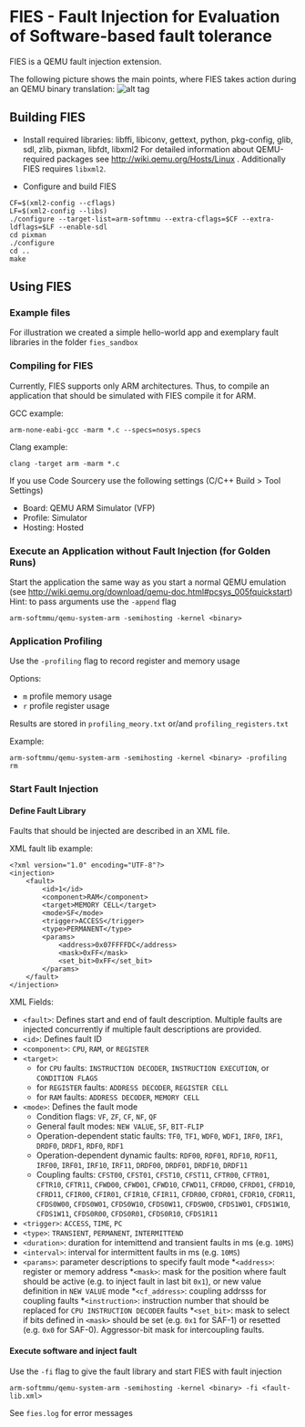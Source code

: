FIES - Fault Injection for Evaluation of Software-based fault tolerance
==========================================================================

FIES is a QEMU fault injection extension.
 
The following picture shows the main points, where FIES takes action during an QEMU binary translation:
![alt tag](https://github.com/ahoeller/fies/blob/master/fies_doc/fies_tcg.svg)


Building FIES
--------------

* Install required libraries: libffi, libiconv, gettext, python, pkg-config, glib, sdl, zlib, pixman, libfdt, libxml2
  For detailed information about QEMU-required packages see http://wiki.qemu.org/Hosts/Linux . Additionally FIES requires `libxml2`.

* Configure and build FIES
```splus
CF=$(xml2-config --cflags)
LF=$(xml2-config --libs)
./configure --target-list=arm-softmmu --extra-cflags=$CF --extra-ldflags=$LF --enable-sdl
cd pixman
./configure
cd ..
make
```

Using FIES
-----------

### Example files
For illustration we created a simple hello-world app and exemplary fault libraries in the folder `fies_sandbox`

### Compiling for FIES
Currently, FIES supports only ARM architectures. Thus, to compile an application that should be simulated with FIES compile it for ARM.

GCC example:
```splus
arm-none-eabi-gcc -marm *.c --specs=nosys.specs
```

Clang example:
```splus
clang -target arm -marm *.c 
```

If you use Code Sourcery use the following settings (C/C++ Build > Tool Settings)
* Board: QEMU ARM Simulator (VFP)
* Profile: Simulator
* Hosting: Hosted

### Execute an Application without Fault Injection (for Golden Runs)
Start the application the same way as you start a normal QEMU emulation (see http://wiki.qemu.org/download/qemu-doc.html#pcsys_005fquickstart)
Hint: to pass arguments use the `-append` flag

```splus
arm-softmmu/qemu-system-arm -semihosting -kernel <binary>
```

### Application Profiling
Use the `-profiling` flag to record register and memory usage

Options:
* `m` profile memory usage
* `r` profile register usage

Results are stored in `profiling_meory.txt` or/and `profiling_registers.txt`

Example:
```splus
arm-softmmu/qemu-system-arm -semihosting -kernel <binary> -profiling rm
```

### Start Fault Injection
#### Define Fault Library
Faults that should be injected are described in an XML file.

XML fault lib example:
```splus
<?xml version="1.0" encoding="UTF-8"?>
<injection>
	<fault>
		<id>1</id>
		<component>RAM</component>
		<target>MEMORY CELL</target>
		<mode>SF</mode>
		<trigger>ACCESS</trigger>
		<type>PERMANENT</type>
		<params> 
			<address>0x07FFFFDC</address>
			<mask>0xFF</mask>
			<set_bit>0xFF</set_bit>
		</params>
	</fault>
</injection>
```

XML Fields:
* `<fault>`: Defines start and end of fault description. Multiple faults are injected concurrently if multiple fault descriptions are provided.
* `<id>`: Defines fault ID
* `<component>`: `CPU`, `RAM`, or `REGISTER`
* `<target>`:
  * for `CPU` faults: `INSTRUCTION DECODER`, `INSTRUCTION EXECUTION`, or `CONDITION FLAGS`
  * for `REGISTER` faults: `ADDRESS DECODER`, `REGISTER CELL`
  * for `RAM` faults: `ADDRESS DECODER`, `MEMORY CELL`
* `<mode>`: Defines the fault mode
  * Condition flags: `VF`, `ZF`, `CF`, `NF`, `QF`
  * General fault modes: `NEW VALUE`, `SF`, `BIT-FLIP`
  * Operation-dependent static faults: `TF0`, `TF1`, `WDF0`, `WDF1`, `IRF0`, `IRF1`,
`DRDF0`, `DRDF1`, `RDF0`, `RDF1`
  * Operation-dependent dynamic faults: `RDF00`, `RDF01`, `RDF10`, `RDF11`, `IRF00`, `IRF01`, `IRF10`, `IRF11`, `DRDF00`, `DRDF01`, `DRDF10`, `DRDF11`
  * Coupling faults: `CFST00`, `CFST01`, `CFST10`, `CFST11`, `CFTR00`, `CFTR01`, `CFTR10`, `CFTR11`, `CFWD00`, `CFWD01`, `CFWD10`, `CFWD11`, `CFRD00`, `CFRD01`, `CFRD10`, `CFRD11`, `CFIR00`, `CFIR01`, `CFIR10`, `CFIR11`, `CFDR00`, `CFDR01`, `CFDR10`, `CFDR11`, `CFDS0W00`, `CFDS0W01`, `CFDS0W10`, `CFDS0W11`, `CFDSW00`, `CFDS1W01`, `CFDS1W10`, `CFDS1W11`, `CFDS0R00`, `CFDS0R01`, `CFDS0R10`, `CFDS1R11`
* `<trigger>`: `ACCESS`, `TIME`, `PC`
* `<type>`: `TRANSIENT`, `PERMANENT`, `INTERMITTEND`
* `<duration>`: duration for intemittend and transient faults in ms (e.g. `10MS`)
* `<interval>`: interval for intermittent faults in ms (e.g. `10MS`)
* `<params>`: parameter descriptions to specify fault mode
  *`<address>`: register or memory address
  *`<mask>`: mask for the position where fault should be active (e.g. to inject fault in last bit `0x1`), or new value definition in `NEW VALUE` mode
  *`<cf_address>`: coupling addrsss for coupling faults
  *`<instruction>`: instruction number that should be replaced for `CPU INSTRUCTION DECODER` faults 
  *`<set_bit>`: mask to select if bits defined in `<mask>` should be set (e.g. `0x1` for SAF-1) or resetted (e.g. `0x0` for SAF-0). Aggressor-bit mask for intercoupling faults.

#### Execute software and inject fault
Use the `-fi` flag to give the fault library and start FIES with fault injection

```splus
arm-softmmu/qemu-system-arm -semihosting -kernel <binary> -fi <fault-lib.xml>
```

See `fies.log` for error messages
